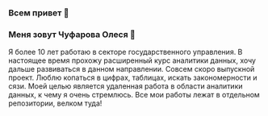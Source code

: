 ### Всем привет 👋

### Меня зовут Чуфарова Олеся 🙋
Я более 10 лет работаю в секторе государственного управления. В настоящее время прохожу расширенный курс аналитики данных, хочу дальше развиваться в данном направлении. Совсем скоро выпускной проект. Люблю копаться в цифрах, таблицах, искать закономерности и сязи. 
Моей целью является удаленная работа в области аналитики данных, к чему я очень стремлюсь.
Все мои работы лежат в отдельном репозитории, велком туда!

<!--
**OlesyaChufarova/OlesyaChufarova** is a ✨ _special_ ✨ repository because its `README.md` (this file) appears on your GitHub profile.

Here are some ideas to get you started:

- 🔭 В настоящее время я работаю над
- 🌱 I’m currently learning ...
- 👯 I’m looking to collaborate on ...
- 🤔 I’m looking for help with ...
- 💬 Ask me about ...
- 📫 How to reach me: ...
- 😄 Pronouns: ...
- ⚡ Fun fact: ...
-->
